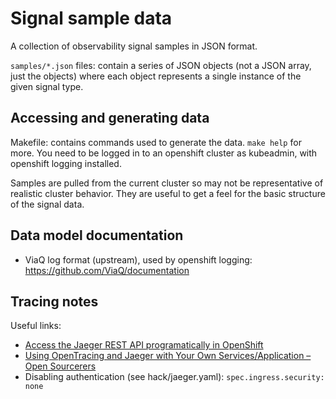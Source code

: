# Signal sample data

A collection of observability signal samples in JSON format.

`samples/*.json` files: contain a series of JSON objects (not a JSON array, just the objects)
where each object represents a single instance of the given signal type.

## Accessing and generating data

Makefile: contains commands used to generate the data. `make help` for more.
You need to be logged in to an openshift cluster as kubeadmin, with openshift logging installed.

Samples are pulled from the current cluster so may not be representative of realistic cluster behavior.
They are useful to get a feel for the basic structure of the signal data.

## Data model documentation

- ViaQ log format (upstream), used by openshift logging: https://github.com/ViaQ/documentation

## Tracing notes

Useful links:
- [Access the Jaeger REST API programatically in OpenShift](https://dev.to/iblancasa/access-the-jaeger-rest-api-programatically-in-openshift-ebk)
- [Using OpenTracing and Jaeger with Your Own Services/Application – Open Sourcerers](https://www.opensourcerers.org/2022/05/30/using-opentracing-and-jaeger-with-your-own-services-application/)
- Disabling authentication (see hack/jaeger.yaml): `spec.ingress.security: none`
